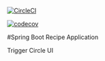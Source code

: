 [![CircleCI](https://circleci.com/gh/CyrilenBlu/Recipe.svg?style=svg)](https://circleci.com/gh/CyrilenBlu/Recipe)

[![codecov](https://codecov.io/gh/CyrilenBlu/Recipe/branch/master/graph/badge.svg)](https://codecov.io/gh/CyrilenBlu/Recipe)

#Spring Boot Recipe Application

Trigger Circle UI
